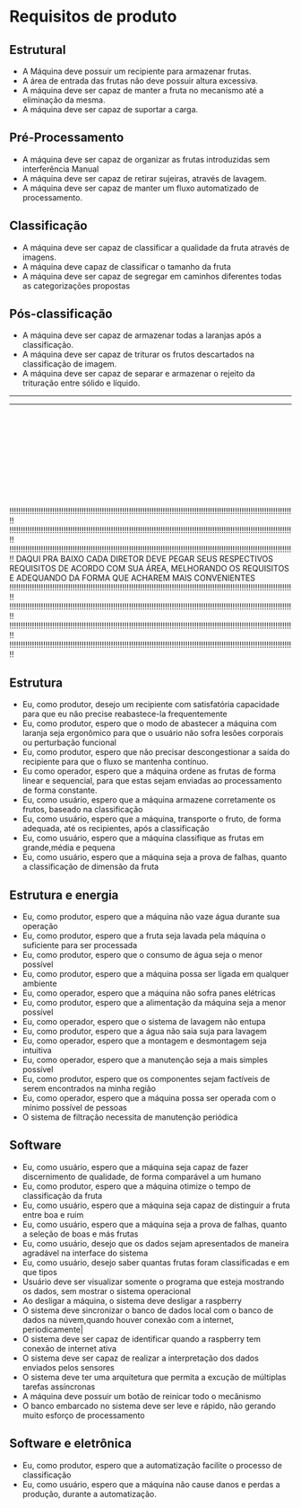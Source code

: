 # Requisitos de produto

## Estrutural

- A Máquina deve possuir um recipiente para armazenar frutas.
- A área de entrada das frutas não deve possuir altura excessiva.
- A máquina deve ser capaz de manter a fruta no mecanismo até a eliminação da mesma.
- A máquina deve ser capaz de suportar a carga.

## Pré-Processamento

- A máquina deve ser capaz de organizar as frutas introduzidas sem interferência Manual
- A máquina deve ser capaz de retirar sujeiras, através de lavagem.
- A máquina deve ser capaz de manter um fluxo automatizado de processamento.

## Classificação

- A máquina deve ser capaz de classificar a qualidade da fruta através de imagens.
- A máquina deve capaz de classificar o tamanho da fruta
- A máquina deve ser capaz de segregar em caminhos diferentes todas as categorizações propostas

## Pós-classificação

- A máquina deve ser capaz de armazenar todas a laranjas após a classificação.
- A máquina deve ser capaz de triturar os frutos descartados na classificação de imagem.
- A máquina deve ser capaz de separar e armazenar o rejeito da trituração entre sólido e líquido.

___________________________________________________________________________________________________________________________
___________________________________________________________________________________________________________________________
<br>
<br>
<br>
<br>
<br>
<br>
<br>
<br>
<br>

!!!!!!!!!!!!!!!!!!!!!!!!!!!!!!!!!!!!!!!!!!!!!!!!!!!!!!!!!!!!!!!!!!!!!!!!!!!!!!!!!!!!!!!!!!!!!!!!!!!!!!!!!!!!!!!!!!!!!!!!!!!!!!!
!!!!!!!!!!!!!!!!!!!!!!!!!!!!!!!!!!!!!!!!!!!!!!!!!!!!!!!!!!!!!!!!!!!!!!!!!!!!!!!!!!!!!!!!!!!!!!!!!!!!!!!!!!!!!!!!!!!!!!!!!!!!!!!
!!!!!!!!!!!!!!!!!!!!!!!!!!!!!!!!!!!!!!!!!!!!!!!!!!!!!!!!!!!!!!!!!!!!!!!!!!!!!!!!!!!!!!!!!!!!!!!!!!!!!!!!!!!!!!!!!!!!!!!!!!!!!!!
DAQUI PRA BAIXO CADA DIRETOR DEVE PEGAR SEUS RESPECTIVOS REQUISITOS DE ACORDO COM SUA ÁREA, MELHORANDO OS REQUISITOS E ADEQUANDO DA FORMA QUE ACHAREM MAIS CONVENIENTES 
!!!!!!!!!!!!!!!!!!!!!!!!!!!!!!!!!!!!!!!!!!!!!!!!!!!!!!!!!!!!!!!!!!!!!!!!!!!!!!!!!!!!!!!!!!!!!!!!!!!!!!!!!!!!!!!!!!!!!!!!!!!!!!!
!!!!!!!!!!!!!!!!!!!!!!!!!!!!!!!!!!!!!!!!!!!!!!!!!!!!!!!!!!!!!!!!!!!!!!!!!!!!!!!!!!!!!!!!!!!!!!!!!!!!!!!!!!!!!!!!!!!!!!!!!!!!!!!
!!!!!!!!!!!!!!!!!!!!!!!!!!!!!!!!!!!!!!!!!!!!!!!!!!!!!!!!!!!!!!!!!!!!!!!!!!!!!!!!!!!!!!!!!!!!!!!!!!!!!!!!!!!!!!!!!!!!!!!!!!!!!!!
!!!!!!!!!!!!!!!!!!!!!!!!!!!!!!!!!!!!!!!!!!!!!!!!!!!!!!!!!!!!!!!!!!!!!!!!!!!!!!!!!!!!!!!!!!!!!!!!!!!!!!!!!!!!!!!!!!!!!!!!!!!!!!!

## Estrutura

- Eu, como produtor, desejo um recipiente com satisfatória capacidade para que eu não precise reabastece-la frequentemente
- Eu, como produtor, espero que o modo de abastecer a máquina com laranja seja ergonômico para que o usuário não sofra lesões corporais ou perturbação funcional
- Eu, como produtor, espero que não precisar descongestionar a saída do recipiente para que o fluxo se mantenha contínuo.
- Eu como operador, espero que a máquina ordene as frutas de forma linear e sequencial, para que estas sejam enviadas ao processamento de forma constante.
- Eu, como usuário, espero que a máquina armazene corretamente os frutos, baseado na classificação
- Eu, como usuário, espero que a máquina, transporte o fruto, de forma adequada, até os recipientes, após a classificação
- Eu, como usuário, espero que a máquina classifique as frutas em grande,média e pequena
- Eu, como usuário, espero que a máquina seja a prova de falhas, quanto a classificação de dimensão da fruta

## Estrutura e energia

- Eu, como produtor, espero que a máquina não vaze água durante sua operação
- Eu, como produtor, espero que a fruta seja lavada pela máquina o suficiente para ser processada
- Eu, como produtor, espero que o consumo de água seja o menor possível
- Eu, como produtor, espero que a máquina possa ser ligada em qualquer ambiente
- Eu, como operador, espero que a máquina não sofra panes elétricas
- Eu, como produtor, espero que a alimentação da máquina seja a menor possível
- Eu, como operador, espero que o sistema de lavagem não entupa
- Eu, como produtor, espero que a água não saia suja para lavagem
- Eu, como operador, espero que a montagem e desmontagem seja intuitiva
- Eu, como operador, espero que a manutenção seja a mais simples possível
- Eu, como produtor, espero que os componentes sejam factíveis de serem encontrados na minha região
- Eu, como operador, espero que a máquina possa ser operada com o mínimo possível de pessoas
- O sistema de filtração necessita de manutenção periódica

## Software
-  Eu, como usuário, espero que a máquina seja capaz de fazer discernimento de qualidade, de forma comparável a um humano
-  Eu, como produtor, espero que a máquina otimize o tempo de classificação da fruta
- Eu, como usuário, espero que a máquina seja capaz de distinguir a fruta entre boa e ruim
- Eu, como usuário, espero que a máquina seja a prova de falhas, quanto a seleção de boas e más frutas
- Eu, como usuário, desejo que os dados sejam apresentados de maneira agradável na interface do sistema
- Eu, como usuário, desejo saber quantas frutas foram classificadas e em que tipos
- Usuário deve ser visualizar somente o programa que esteja mostrando os dados, sem mostrar o sistema operacional
- Ao desligar a máquina, o sistema deve desligar a raspberry
- O sistema deve sincronizar o banco de dados local com o banco de dados na núvem,quando houver conexão com a internet, periodicamente|
- O sistema deve ser capaz de identificar quando a raspberry tem conexão de internet ativa
- O sistema deve ser capaz de realizar a interpretação dos dados enviados pelos sensores
- O sistema deve ter uma arquitetura que permita a excução de múltiplas tarefas assíncronas
- A máquina deve possuir um botão de reinicar todo o mecânismo
- O banco embarcado no sistema deve ser leve e rápido, não gerando muito esforço de processamento

## Software e eletrônica
- Eu, como produtor, espero que a automatização facilite o processo de classificação
- Eu, como usuário, espero que a máquina não cause danos e perdas a produção, durante a automatização.












